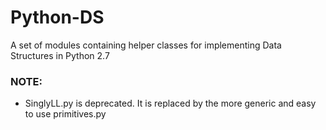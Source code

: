 # Python-DS
A set of modules containing helper classes for implementing Data Structures in Python 2.7

### NOTE:

* SinglyLL.py is deprecated. It is replaced by the more generic and easy to use primitives.py